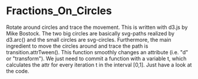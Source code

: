 # Fractions_On_Circles
Rotate around circles and trace the movement. This is written with d3.js by Mike Bostock. The two big circles are basically svg-paths realized by d3.arc() and the small circles are svg-circles. Furthermore, the main ingredient to 
move the circles around and trace the path is transition.attrTween(). This function smoothly changes an attribute (i.e. "d" or "transform"). We just need to commit a function with a variable t, which calculates the attr for every
iteration  t in the interval [0,1]. Just have a look at the code.
